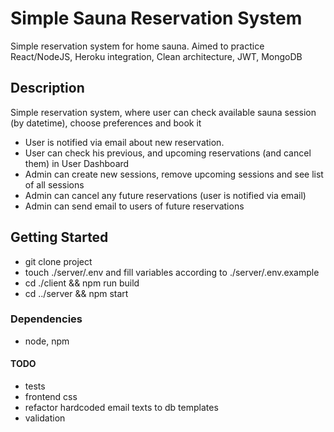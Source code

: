 # Simple Sauna Reservation System

Simple reservation system for home sauna.
Aimed to practice React/NodeJS, Heroku integration, Clean architecture, JWT, MongoDB

## Description

Simple reservation system, where user can check available sauna session (by datetime), choose preferences and book it
* User is notified via email about new reservation.
* User can check his previous, and upcoming reservations (and cancel them) in User Dashboard
* Admin can create new sessions, remove upcoming sessions and see list of all sessions
* Admin can cancel any future reservations (user is notified via email)
* Admin can send email to users of future reservations

## Getting Started

* git clone project
* touch ./server/.env and fill variables according to ./server/.env.example
* cd ./client && npm run build 
* cd ../server && npm start

### Dependencies

* node, npm

#### TODO
* tests
* frontend css
* refactor hardcoded email texts to db templates
* validation
